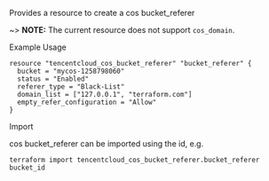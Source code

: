 Provides a resource to create a cos bucket_referer

~> **NOTE:** The current resource does not support `cos_domain`.

Example Usage

```hcl
resource "tencentcloud_cos_bucket_referer" "bucket_referer" {
  bucket = "mycos-1258798060"
  status = "Enabled"
  referer_type = "Black-List"
  domain_list = ["127.0.0.1", "terraform.com"]
  empty_refer_configuration = "Allow"
}
```

Import

cos bucket_referer can be imported using the id, e.g.

```
terraform import tencentcloud_cos_bucket_referer.bucket_referer bucket_id
```